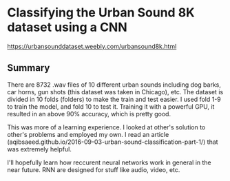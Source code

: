 # Classifying the Urban Sound 8K dataset using a CNN
https://urbansounddataset.weebly.com/urbansound8k.html

## Summary

There are 8732 .wav files of 10 different urban sounds including dog barks, car horns, gun shots (this dataset was taken in Chicago), etc. The dataset is divided in 10 folds (folders) to make the train and test easier. I used fold 1-9 to train the model, and fold 10 to test it. Training it with a powerful GPU, it resulted in an above 90% accuracy, which is pretty good.

This was more of a learning experience. I looked at other's solution to other's problems and employed my own. I read an article (aqibsaeed.github.io/2016-09-03-urban-sound-classification-part-1/) that was extremely helpful.

I'll hopefully learn how reccurent neural networks work in general in the near future. RNN are designed for stuff like audio, video, etc.  
